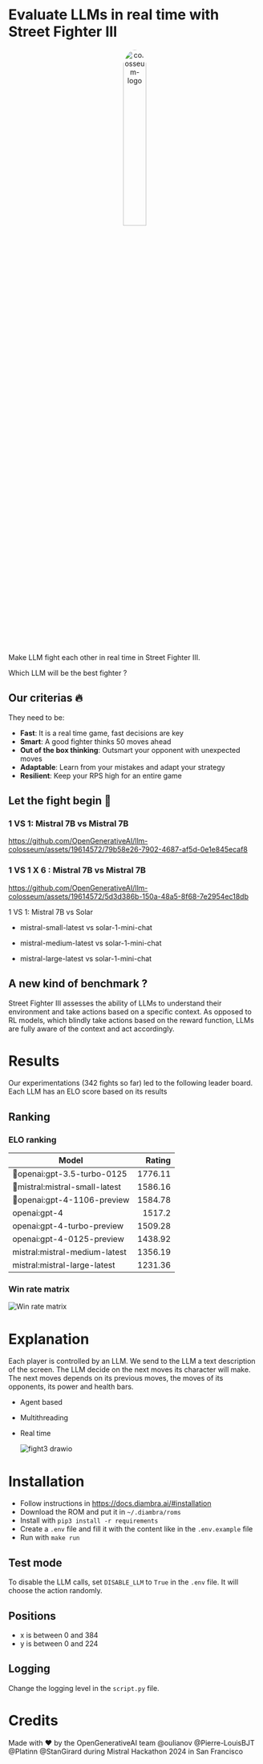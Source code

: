 # Evaluate LLMs in real time with Street Fighter III

<div align="center">
    <img src="./logo.png" alt="colosseum-logo" width="30%"  style="border-radius: 50%; padding-bottom: 20px"/>
</div>

Make LLM fight each other in real time in Street Fighter III.

Which LLM will be the best fighter ?

## Our criterias 🔥

They need to be:
- **Fast**: It is a real time game, fast decisions are key
- **Smart**: A good fighter thinks 50 moves ahead
- **Out of the box thinking**: Outsmart your opponent with unexpected moves
- **Adaptable**: Learn from your mistakes and adapt your strategy
- **Resilient**: Keep your RPS high for an entire game

## Let the fight begin 🥷

### 1 VS 1: Mistral 7B vs Mistral 7B



https://github.com/OpenGenerativeAI/llm-colosseum/assets/19614572/79b58e26-7902-4687-af5d-0e1e845ecaf8




### 1 VS 1 X 6 : Mistral 7B vs Mistral 7B



https://github.com/OpenGenerativeAI/llm-colosseum/assets/19614572/5d3d386b-150a-48a5-8f68-7e2954ec18db

1 VS 1: Mistral 7B vs Solar
* mistral-small-latest vs solar-1-mini-chat

* mistral-medium-latest vs solar-1-mini-chat

* mistral-large-latest vs solar-1-mini-chat


## A new kind of benchmark ? 

Street Fighter III assesses the ability of LLMs to understand their environment and take actions based on a specific context.
As opposed to RL models, which blindly take actions based on the reward function, LLMs are fully aware of the context and act accordingly.

# Results 

Our experimentations (342 fights so far) led to the following leader board. 
Each LLM has an ELO score based on its results 

## Ranking

### ELO ranking

| Model                         |  Rating |
| ---------------------------- | ------: |
| 🥇openai:gpt-3.5-turbo-0125     | 1776.11 |
| 🥈mistral:mistral-small-latest  | 1586.16 |
| 🥉openai:gpt-4-1106-preview     | 1584.78 |
| openai:gpt-4                  |  1517.2 |
| openai:gpt-4-turbo-preview    | 1509.28 |
| openai:gpt-4-0125-preview     | 1438.92 |
| mistral:mistral-medium-latest | 1356.19 |
| mistral:mistral-large-latest  | 1231.36 |

### Win rate matrix

![Win rate matrix](notebooks/win_rate_matrix.png)


# Explanation

Each player is controlled by an LLM. 
We send to the LLM a text description of the screen. The LLM decide on the next moves its character will make. The next moves depends on its previous moves, the moves of its opponents, its power and health bars. 

- Agent based
- Multithreading
- Real time

  ![fight3 drawio](https://github.com/OpenGenerativeAI/llm-colosseum/assets/78322686/3a212601-f54c-490d-aeb9-6f7c2401ebe6)


# Installation

- Follow instructions in https://docs.diambra.ai/#installation
- Download the ROM and put it in `~/.diambra/roms`
- Install with `pip3 install -r requirements`
- Create a `.env` file and fill it with the content like in the `.env.example` file
- Run with `make run`

## Test mode

To disable the LLM calls, set `DISABLE_LLM` to `True` in the `.env` file.
It will choose the action randomly.

## Positions

- x is between 0 and 384
- y is between 0 and 224

## Logging

Change the logging level in the `script.py` file.



# Credits

Made with ❤️ by the OpenGenerativeAI team @oulianov @Pierre-LouisBJT @Platinn @StanGirard during Mistral Hackathon 2024 in San Francisco
